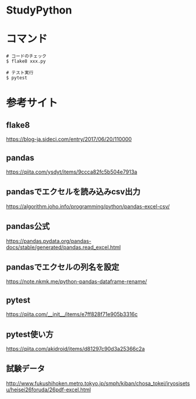 StudyPython
=============

# コマンド
``` 
# コードのチェック
$ flake8 xxx.py

# テスト実行
$ pytest
```

# 参考サイト
## flake8
https://blog-ja.sideci.com/entry/2017/06/20/110000
## pandas
https://qiita.com/ysdyt/items/9ccca82fc5b504e7913a
## pandasでエクセルを読み込みcsv出力
https://algorithm.joho.info/programming/python/pandas-excel-csv/
## pandas公式
https://pandas.pydata.org/pandas-docs/stable/generated/pandas.read_excel.html
## pandasでエクセルの列名を設定
https://note.nkmk.me/python-pandas-dataframe-rename/
## pytest
https://qiita.com/__init__/items/e7ff828f71e905b3316c
## pytest使い方
https://qiita.com/akidroid/items/d81297c90d3a25366c2a
## 試験データ
http://www.fukushihoken.metro.tokyo.jp/smph/kiban/chosa_tokei/iryosisetsu/heisei26foruda/26pdf-excel.html
